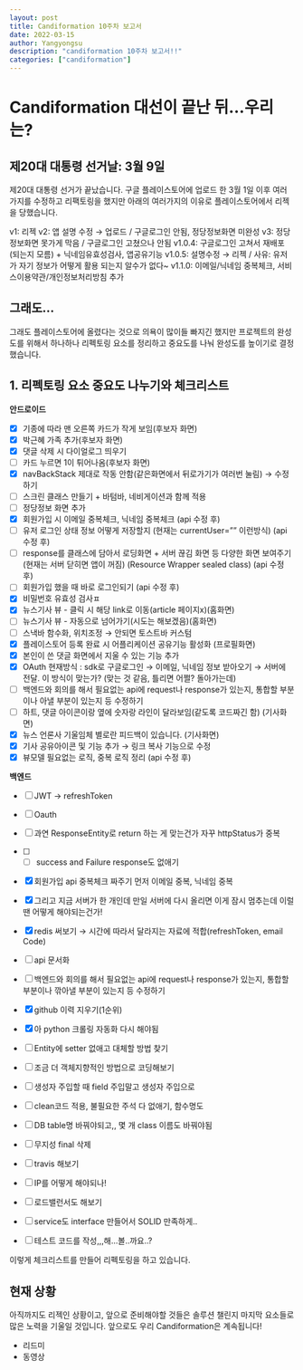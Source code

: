```yaml
---
layout: post
title: Candiformation 10주차 보고서
date: 2022-03-15
author: Yangyongsu
description: "candiformation 10주차 보고서!!"
categories: ["candiformation"]
---
```


# Candiformation 대선이 끝난 뒤...우리는?

## 제20대 대통령 선거날: 3월 9일
제20대 대통령 선거가 끝났습니다. 구글 플레이스토어에 업로드 한 3월 1일 이후 여러가지를 수정하고 리팩토링을 했지만 아래의 여러가지의 이유로 플레이스토어에서 리젝을 당했습니다. 

v1: 리젝
v2: 앱 설명 수정 → 업로드 / 구글로그인 안됨, 정당정보화면 미완성
v3: 정당정보화면 못가게 막음 / 구글로그인 고쳤으나 안됨
v1.0.4: 구글로그인 고쳐서 재배포 (되는지 모름) + 닉네임유효성검사, 앱공유기능
v1.0.5: 설명수정 → 리젝 / 사유: 유저가 자기 정보가 어떻게 활용 되는지 알수가 없다~
v1.1.0: 이메일/닉네임 중복체크, 서비스이용약관/개인정보처리방침 추가

## 그래도…

그래도 플레이스토어에 올렸다는 것으로 의욕이 많이들 빠지긴 했지만 프로젝트의 완성도를 위해서 하나하나 리펙토링 요소를 정리하고 중요도를 나눠 완성도를 높이기로 결정했습니다. 

## 1. 리펙토링 요소 중요도 나누기와 체크리스트


**안드로이드**

* [x] 기종에 따라 맨 오른쪽 카드가 작게 보임(후보자 화면)
* [x] 박근혜 가족 추가(후보자 화면)
* [x] 댓글 삭제 시 다이얼로그 띄우기
* [ ] 카드 누르면 1이 튀어나옴(후보자 화면)
* [x] navBackStack 제대로 작동 안함(같은화면에서 뒤로가기가 여러번 눌림) → 수정하기
* [ ] 스크린 클래스 만들기 + 바텀바, 네비게이션과 함께 적용
* [ ] 정당정보 화면 추가
* [x] 회원가입 시 이메일 중복체크, 닉네임 중복체크 (api 수정 후)
* [ ] 유저 로그인 상태 정보 어떻게 저장할지 (현재는 currentUser=”” 이런방식) (api 수정 후)
* [ ] response를 클래스에 담아서 로딩화면 + 서버 끊김 화면 등 다양한 화면 보여주기 (현재는 서버 닫히면 앱이 꺼짐) (Resource Wrapper sealed class) (api 수정 후)
* [ ] 회원가입 했을 때 바로 로그인되기 (api 수정 후)
* [x] 비밀번호 유효성 검사ㅍ
* [x] 뉴스기사 뷰 - 클릭 시 해당 link로 이동(article 페이지x)(홈화면)
* [ ] 뉴스기사 뷰 - 자동으로 넘어가기(시도는 해보겠음)(홈화면)
* [ ] 스낵바 함수화, 위치조정 → 안되면 토스트바 커스텀
* [x] 플레이스토어 등록 완료 시 어플리케이션 공유기능 활성화 (프로필화면)
* [x] 본인이 쓴 댓글 화면에서 지울 수 있는 기능 추가
* [x] OAuth 현재방식 : sdk로 구글로그인 → 이메일, 닉네임 정보 받아오기 → 서버에 전달. 이 방식이 맞는가? (맞는 것 같음, 틀리면 어쩔? 돌아가는데)
* [ ] 백엔드와 회의를 해서 필요없는 api에 request나 response가 있는지, 통합할 부분이나 아낼 부분이 있는지 등 수정하기
* [ ] 하트, 댓글 아이콘이랑 옆에 숫자랑 라인이 달라보임(같도록 코드짜긴 함) (기사화면)
* [x] 뉴스 언론사 기울임체 별로란 피드백이 있습니다. (기사화면)
* [x] 기사 공유아이콘 및 기능 추가    → 링크 복사 기능으로 수정
* [x] 뷰모델 필요없는 로직, 중복 로직 정리 (api 수정 후)

**백엔드**

* [ ] JWT → refreshToken
* [ ] Oauth
* [ ] 과연 ResponseEntity로 return 하는 게 맞는건가 자꾸 httpStatus가 중복
* [ ]  * [ ] success and Failure response도 없애기
* [x] 회원가입 api 중복체크 짜주기 먼저 이메일 중복, 닉네임 중복
* [x] 그리고 지금 서버가 한 개인데 만일 서버에 다시 올리면 이게 잠시 멈추는데 이럴땐 어떻게 해야되는건가!
* [x] redis 써보기 → 시간에 따라서 달라지는 자료에 적합(refreshToken, email Code)
* [ ] api 문서화
* [ ] 백엔드와 회의를 해서 필요없는 api에 request나 response가 있는지, 통합할 부분이나 깎아낼 부분이 있는지 등 수정하기
* [x] github 이력 지우기(1순위)
* [x] 아 python 크롤링 자동화 다시 해야됨
* [ ] Entity에 setter 없애고 대체할 방법 찾기
* [ ] 조금 더 객체지향적인 방법으로 코딩해보기
* [ ] 생성자 주입할 때 field 주입말고 생성자 주입으로
* [ ] clean코드 적용, 불필요한 주석 다 없애기, 함수명도
* [ ] DB table명 바꿔야되고,, 몇 개 class 이름도 바꿔야됨
* [ ] 무지성 final 삭제
* [ ] travis 해보기
* [ ] IP를 어떻게 해야되나!
* [ ] 로드밸런서도 해보기
* [ ] service도 interface 만들어서 SOLID 만족하게..
* [ ] 테스트 코드를 작성,,,해...볼..까요..?


이렇게 체크리스트를 만들어 리펙토링을 하고 있습니다.

## 현재 상황
아직까지도 리젝인 상황이고, 앞으로 준비해야할 것들은 솔루션 챌린지 마지막 요소들로 많은 노력을 기울일 것입니다. 앞으로도 우리 Candiformation은 계속됩니다!

* 리드미 
* 동영상
